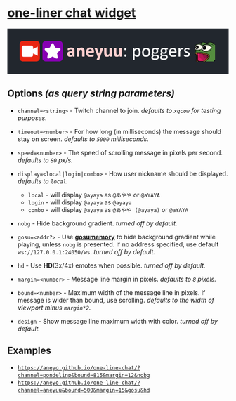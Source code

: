 # [**one-liner chat widget**](https://aneyo.github.io/one-line-chat)

![](./poggers.png)

## Options _(as query string parameters)_

- `channel=<string>` - Twitch channel to join. _defaults to `xqcow` for testing purposes._

- `timeout=<number>` - For how long (in milliseconds) the message should stay on screen. _defaults to `5000` milliseconds._

- `speed=<number>` - The speed of scrolling message in pixels per second. _defaults to `80` px/s._

- `display=<local|login|combo>` - How user nickname should be displayed. _defaults to `local`._

  - `local` - will display `@ayaya` as `@あやや` or `@aYAYA`
  - `login` - will display `@ayaya` as `@ayaya`
  - `combo` - will display `@ayaya` as `@あやや (@ayaya)` or `@aYAYA`

- `nobg` - Hide background gradient. _turned off by default._

- `gosu=<addr?>` - Use [**gosumemory**](https://github.com/l3lackShark/gosumemory) to hide background gradient while playing, unless `nobg` is presented. if no address specified, use default `ws://127.0.0.1:24050/ws`. _turned off by default._

- `hd` - Use **HD**(3x/4x) emotes when possible. _turned off by default._

- `margin=<number>` - Message line margin in pixels. _defaults to `8` pixels._

- `bound=<number>` - Maximum width of the message line in pixels. if message is wider than bound, use scrolling. _defaults to the width of viewport minus `margin*2`._

- `design` - Show message line maximum width with color. _turned off by default._

## Examples

- [`https://aneyo.github.io/one-line-chat/?channel=pondelinp&bound=815&margin=12&nobg`](https://aneyo.github.io/one-line-chat/?channel=pondelinp&bound=815&margin=12&gosu)
- [`https://aneyo.github.io/one-line-chat/?channel=aneyuu&bound=500&margin=15&gosu&hd`](https://aneyo.github.io/one-line-chat/?channel=aneyuu&bound=500&margin=15&gosu&hd)
